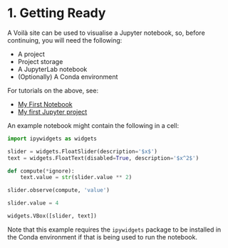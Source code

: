 # 1. Getting Ready

A Voilà site can be used to visualise a Jupyter notebook, so,
before continuing, you will need the following:

* A project
* Project storage
* A JupyterLab notebook
* (Optionally) A Conda environment

For tutorials on the above, see:

* [My First Notebook](../my-first-notebook/)
* [My first Jupyter project](../getting-started-jupyter/)

An example notebook might contain the following in a cell:

```python
import ipywidgets as widgets

slider = widgets.FloatSlider(description='$x$')
text = widgets.FloatText(disabled=True, description='$x^2$')

def compute(*ignore):
    text.value = str(slider.value ** 2)

slider.observe(compute, 'value')

slider.value = 4

widgets.VBox([slider, text])
```

Note that this example requires the `ipywidgets` package to be installed
in the Conda environment if that is being used to run the notebook.
